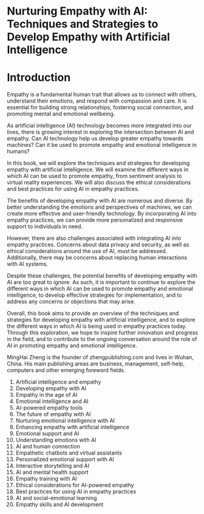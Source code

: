 # Nurturing Empathy with AI: Techniques and Strategies to Develop Empathy with Artificial Intelligence

# Introduction

Empathy is a fundamental human trait that allows us to connect with others, understand their emotions, and respond with compassion and care. It is essential for building strong relationships, fostering social connection, and promoting mental and emotional wellbeing.

As artificial intelligence (AI) technology becomes more integrated into our lives, there is growing interest in exploring the intersection between AI and empathy. Can AI technology help us develop greater empathy towards machines? Can it be used to promote empathy and emotional intelligence in humans?

In this book, we will explore the techniques and strategies for developing empathy with artificial intelligence. We will examine the different ways in which AI can be used to promote empathy, from sentiment analysis to virtual reality experiences. We will also discuss the ethical considerations and best practices for using AI in empathy practices.

The benefits of developing empathy with AI are numerous and diverse. By better understanding the emotions and perspectives of machines, we can create more effective and user-friendly technology. By incorporating AI into empathy practices, we can provide more personalized and responsive support to individuals in need.

However, there are also challenges associated with integrating AI into empathy practices. Concerns about data privacy and security, as well as ethical considerations around the use of AI, must be addressed. Additionally, there may be concerns about replacing human interactions with AI systems.

Despite these challenges, the potential benefits of developing empathy with AI are too great to ignore. As such, it is important to continue to explore the different ways in which AI can be used to promote empathy and emotional intelligence, to develop effective strategies for implementation, and to address any concerns or objections that may arise.

Overall, this book aims to provide an overview of the techniques and strategies for developing empathy with artificial intelligence, and to explore the different ways in which AI is being used in empathy practices today. Through this exploration, we hope to inspire further innovation and progress in the field, and to contribute to the ongoing conversation around the role of AI in promoting empathy and emotional intelligence.

MingHai Zheng is the founder of zhengpublishing.com and lives in Wuhan, China. His main publishing areas are business, management, self-help, computers and other emerging foreword fields.



1. Artificial intelligence and empathy
2. Developing empathy with AI
3. Empathy in the age of AI
4. Emotional intelligence and AI
5. AI-powered empathy tools
6. The future of empathy with AI
7. Nurturing emotional intelligence with AI
8. Enhancing empathy with artificial intelligence
9. Emotional support and AI
10. Understanding emotions with AI
11. AI and human connection
12. Empathetic chatbots and virtual assistants
13. Personalized emotional support with AI
14. Interactive storytelling and AI
15. AI and mental health support
16. Empathy training with AI
17. Ethical considerations for AI-powered empathy
18. Best practices for using AI in empathy practices
19. AI and social-emotional learning
20. Empathy skills and AI development

